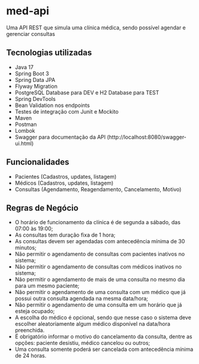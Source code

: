 # med-api

Uma API REST que simula uma clínica médica, sendo possível agendar e gerenciar consultas

## Tecnologias utilizadas
- Java 17
- Spring Boot 3
- Spring Data JPA
- Flyway Migration
- PostgreSQL Database para DEV e H2 Database para TEST
- Spring DevTools
- Bean Validation nos endpoints
- Testes de integração com Junit e Mockito
- Maven
- Postman
- Lombok
- Swagger para documentação da API (http://localhost:8080/swagger-ui.html)

## Funcionalidades
- Pacientes (Cadastros, updates, listagem)
- Médicos (Cadastros, updates, listagem)
- Consultas (Agendamento, Reagendamento, Cancelamento, Motivo)

## Regras de Negócio
- O horário de funcionamento da clínica é de segunda a sábado, das 07:00 às 19:00;
- As consultas tem duração fixa de 1 hora;
- As consultas devem ser agendadas com antecedência mínima de 30 minutos;
- Não permitir o agendamento de consultas com pacientes inativos no sistema;
- Não permitir o agendamento de consultas com médicos inativos no sistema;
- Não permitir o agendamento de mais de uma consulta no mesmo dia para um mesmo paciente;
- Não permitir o agendamento de uma consulta com um médico que já possui outra consulta agendada na mesma data/hora;
- Não permitir o agendamento de uma consulta em um horário que já esteja ocupado;
- A escolha do médico é opcional, sendo que nesse caso o sistema deve escolher aleatoriamente algum médico disponível na data/hora preenchida.
- É obrigatório informar o motivo do cancelamento da consulta, dentre as opções: paciente desistiu, médico cancelou ou outros;
- Uma consulta somente poderá ser cancelada com antecedência mínima de 24 horas.